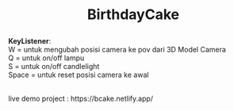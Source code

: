 # <p align="center">BirthdayCake</p>
<strong>KeyListener</strong>: <br>
W = untuk mengubah posisi camera ke pov dari 3D Model Camera<br>
Q	= untuk on/off lampu<br>
S = untuk on/off candlelight<br>
Space	= untuk reset posisi camera ke awal<br>

<br>
live demo project : https://bcake.netlify.app/
